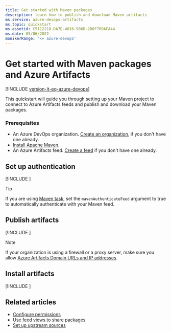 ```yaml
---
title: Get started with Maven packages
description: learn how to publish and download Maven artifacts
ms.service: azure-devops-artifacts
ms.topic: quickstart
ms.assetid: C5112218-DA7E-4016-986D-2D0F70DAFA44
ms.date: 05/06/2022
monikerRange: '<= azure-devops'
---
```


# Get started with Maven packages and Azure Artifacts

[!INCLUDE [version-lt-eq-azure-devops](../includes/version-lt-eq-azure-devops.md)]

This quickstart will guide you through setting up your Maven project to connect to Azure Artifacts feeds and publish and download your Maven packages.

### Prerequisites

- An Azure DevOps organization. [Create an organization](../organizations/accounts/create-organization.md), if you don't have one already.
- [Install Apache Maven](https://maven.apache.org/download.cgi).
- An Azure Artifacts feed. [Create a feed](./concepts/feeds.md#create-a-public-feed) if you don't have one already.

## Set up authentication

[!INCLUDE [](includes/maven/pom-and-settings.md)]

> [!TIP]
> If you are using [Maven task](/azure/devops/pipelines/tasks/reference/maven-v3), set the `mavenAuthenticateFeed` argument to true to automatically authenticate with your Maven feed.

## Publish artifacts

[!INCLUDE [](includes/maven/publish.md)]

> [!NOTE]
> If your organization is using a firewall or a proxy server, make sure you allow [Azure Artifacts Domain URLs and IP addresses](../organizations/security/allow-list-ip-url.md#azure-artifacts). 

## Install artifacts

[!INCLUDE [](includes/maven/install.md)]

## Related articles

- [Configure permissions](./feeds/feed-permissions.md)
- [Use feed views to share packages](./feeds/views.md)
- [Set up upstream sources](./how-to/set-up-upstream-sources.md)
